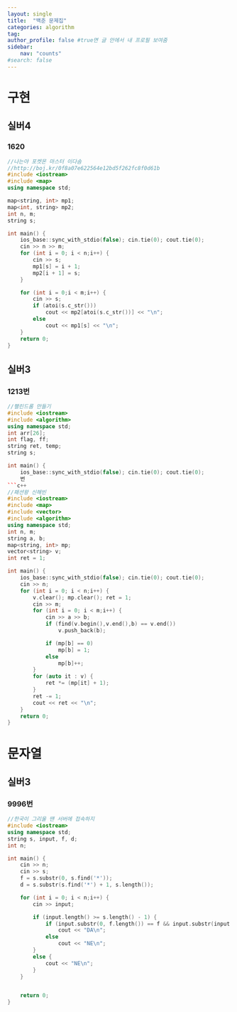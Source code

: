 ```yaml
---
layout: single
title:  "백준 문제집"
categories: algorithm
tag: 
author_profile: false #true면 글 안에서 내 프로필 보여줌
sidebar:
    nav: "counts"
#search: false
---
```


# 구현

## 실버4

### 1620
```c++
//나는야 포켓몬 마스터 이다솜
//http://boj.kr/0f8a07e622564e12bd5f262fc8f0d61b
#include <iostream>
#include <map>
using namespace std;

map<string, int> mp1;
map<int, string> mp2;
int n, m;
string s;

int main() {
	ios_base::sync_with_stdio(false); cin.tie(0); cout.tie(0);
	cin >> n >> m;
	for (int i = 0; i < n;i++) {
		cin >> s;
		mp1[s] = i + 1;
		mp2[i + 1] = s;
	}

	for (int i = 0;i < m;i++) {
		cin >> s;
		if (atoi(s.c_str()))
			cout << mp2[atoi(s.c_str())] << "\n";
		else
			cout << mp1[s] << "\n";
	}
	return 0;
}
```

## 실버3

### 1213번
```c++
//팰린드롬 만들기
#include <iostream>
#include <algorithm>
using namespace std;
int arr[26];
int flag, ff;
string ret, temp;
string s;

int main() {
	ios_base::sync_with_stdio(false); cin.tie(0); cout.tie(0);
	번
```c++
//패션왕 신해빈
#include <iostream>
#include <map>
#include <vector>
#include <algorithm>
using namespace std;
int n, m;
string a, b;
map<string, int> mp;
vector<string> v;
int ret = 1;

int main() {
	ios_base::sync_with_stdio(false); cin.tie(0); cout.tie(0);
	cin >> n;
	for (int i = 0; i < n;i++) {
		v.clear(); mp.clear(); ret = 1;
		cin >> m;
		for (int i = 0; i < m;i++) {
			cin >> a >> b;
			if (find(v.begin(),v.end(),b) == v.end())
				v.push_back(b);

			if (mp[b] == 0)
				mp[b] = 1;
			else
				mp[b]++;
		}
		for (auto it : v) {
			ret *= (mp[it] + 1);
		}
		ret -= 1;
		cout << ret << "\n";
	}
	return 0;
}
```

# 문자열

## 실버3

### 9996번
```c++
//한국이 그리울 땐 서버에 접속하지
#include <iostream>
using namespace std;
string s, input, f, d;
int n;

int main() {
	cin >> n;
	cin >> s;
	f = s.substr(0, s.find('*'));
	d = s.substr(s.find('*') + 1, s.length());

	for (int i = 0; i < n;i++) {
		cin >> input;

		if (input.length() >= s.length() - 1) {
			if (input.substr(0, f.length()) == f && input.substr(input.length() - d.length(), input.length()) == d)
				cout << "DA\n";
			else
				cout << "NE\n";
		}
		else {
			cout << "NE\n";
		}
	}


	return 0;
}
```

